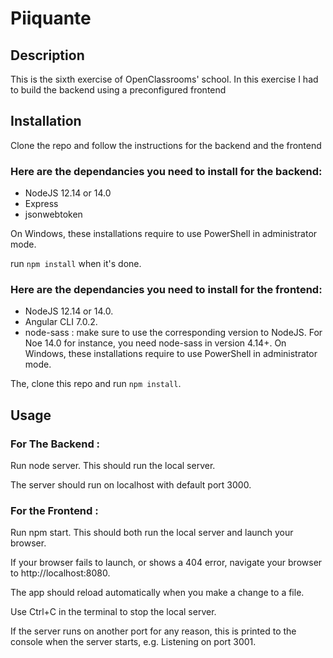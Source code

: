 # Piiquante #

## Description ##

This is the sixth exercise of OpenClassrooms' school. In this exercise I had to build the backend using a preconfigured frontend

## Installation ##

Clone the repo and follow the instructions for the backend and the frontend 

### Here are the dependancies you need to install for the backend:

- NodeJS 12.14 or 14.0
- Express
- jsonwebtoken

On Windows, these installations require to use PowerShell in administrator mode.

run `npm install` when it's done.

### Here are the dependancies you need to install for the frontend:

- NodeJS 12.14 or 14.0.
- Angular CLI 7.0.2.
- node-sass : make sure to use the corresponding version to NodeJS. For Noe 14.0 for instance, you need node-sass in version 4.14+.
On Windows, these installations require to use PowerShell in administrator mode.

The, clone this repo and run `npm install`.

## Usage ##

### For The Backend :

Run node server. This should run the local server.

The server should run on localhost with default port 3000.

### For the Frontend :

Run npm start. This should both run the local server and launch your browser.

If your browser fails to launch, or shows a 404 error, navigate your browser to http://localhost:8080.

The app should reload automatically when you make a change to a file.

Use Ctrl+C in the terminal to stop the local server.

If the server runs on another port for any reason, this is printed to the console when the server starts, e.g. Listening on port 3001.
